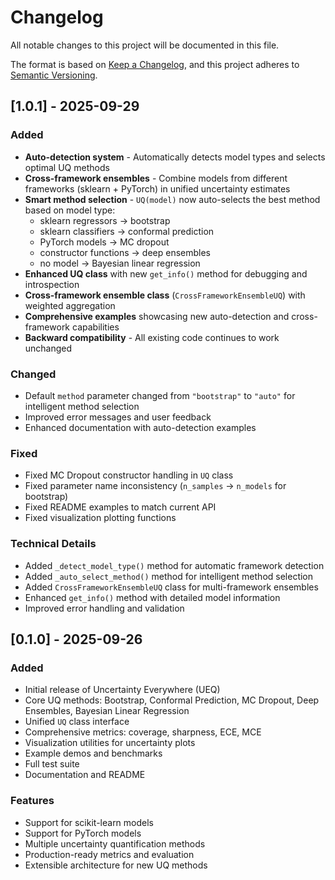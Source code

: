 # Changelog

All notable changes to this project will be documented in this file.

The format is based on [Keep a Changelog](https://keepachangelog.com/en/1.0.0/),
and this project adheres to [Semantic Versioning](https://semver.org/spec/v2.0.0.html).

## [1.0.1] - 2025-09-29

### Added
- **Auto-detection system** - Automatically detects model types and selects optimal UQ methods
- **Cross-framework ensembles** - Combine models from different frameworks (sklearn + PyTorch) in unified uncertainty estimates
- **Smart method selection** - `UQ(model)` now auto-selects the best method based on model type:
  - sklearn regressors → bootstrap
  - sklearn classifiers → conformal prediction
  - PyTorch models → MC dropout
  - constructor functions → deep ensembles
  - no model → Bayesian linear regression
- **Enhanced UQ class** with new `get_info()` method for debugging and introspection
- **Cross-framework ensemble class** (`CrossFrameworkEnsembleUQ`) with weighted aggregation
- **Comprehensive examples** showcasing new auto-detection and cross-framework capabilities
- **Backward compatibility** - All existing code continues to work unchanged

### Changed
- Default `method` parameter changed from `"bootstrap"` to `"auto"` for intelligent method selection
- Improved error messages and user feedback
- Enhanced documentation with auto-detection examples

### Fixed
- Fixed MC Dropout constructor handling in `UQ` class
- Fixed parameter name inconsistency (`n_samples` → `n_models` for bootstrap)
- Fixed README examples to match current API
- Fixed visualization plotting functions

### Technical Details
- Added `_detect_model_type()` method for automatic framework detection
- Added `_auto_select_method()` method for intelligent method selection
- Added `CrossFrameworkEnsembleUQ` class for multi-framework ensembles
- Enhanced `get_info()` method with detailed model information
- Improved error handling and validation

## [0.1.0] - 2025-09-26

### Added
- Initial release of Uncertainty Everywhere (UEQ)
- Core UQ methods: Bootstrap, Conformal Prediction, MC Dropout, Deep Ensembles, Bayesian Linear Regression
- Unified `UQ` class interface
- Comprehensive metrics: coverage, sharpness, ECE, MCE
- Visualization utilities for uncertainty plots
- Example demos and benchmarks
- Full test suite
- Documentation and README

### Features
- Support for scikit-learn models
- Support for PyTorch models
- Multiple uncertainty quantification methods
- Production-ready metrics and evaluation
- Extensible architecture for new UQ methods
